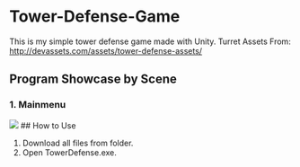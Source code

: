 # Tower-Defense-Game

 This is my simple tower defense game made with Unity. 
 Turret Assets From:
 http://devassets.com/assets/tower-defense-assets/

## Program Showcase by Scene

### 1. Mainmenu
<img src="https://user-images.githubusercontent.com/48283895/82516964-fea5e880-9b56-11ea-96cc-c6b9a1bbd2c5.jpg">
## How to Use

1. Download all files from folder.
2. Open TowerDefense.exe.
